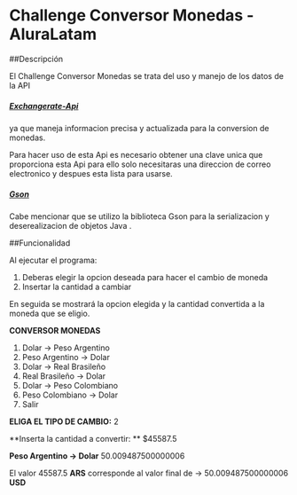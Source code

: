 
# Challenge Conversor Monedas - AluraLatam

##Descripción

El Challenge Conversor Monedas se trata del uso y manejo de los datos de la API 
##### [Exchangerate-Api](https://www.exchangerate-api.com/ "Exchangerate-Api")

ya que maneja informacion precisa y actualizada para la conversion de monedas.

Para hacer uso de esta Api es necesario obtener una clave unica que proporciona esta Api para ello solo necesitaras una direccion de correo electronico y despues esta lista para usarse.

##### [Gson](https://mvnrepository.com/artifact/com.google.code.gson/gson "Gson")
Cabe mencionar que se utilizo la biblioteca Gson para la serializacion y deserealizacion de objetos Java .

##Funcionalidad

Al ejecutar el programa:
1. Deberas elegir la opcion deseada para hacer el cambio de moneda
2. Insertar la cantidad a cambiar

En seguida se mostrará la opcion elegida y la cantidad convertida a la moneda que se eligio.

**CONVERSOR MONEDAS**
1. Dolar -> Peso Argentino
2. Peso Argentino -> Dolar
3. Dolar -> Real Brasileño
4. Real Brasileño -> Dolar
5. Dolar -> Peso Colombiano
6. Peso Colombiano -> Dolar
0. Salir

**ELIGA EL TIPO DE CAMBIO:**
2

**Inserta la cantidad a convertir: **
$45587.5

**Peso Argentino -> Dolar**
50.009487500000006

El valor 45587.5 **ARS** corresponde al valor final de -> 50.009487500000006 **USD**







